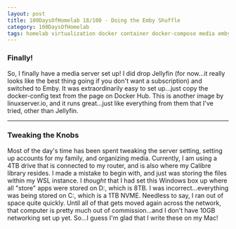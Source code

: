 ```yaml
---
layout: post
title: 100DaysOfHomelab 18/100 - Doing the Emby Shuffle
category: 100DaysOfHomelab
tags: homelab virtualization docker container docker-compose media emby
---
```

### Finally!
So, I finally have a media server set up! I did drop Jellyfin (for now...it really looks like the best thing going if you don't want a subscription) and switched to Emby. It was extraordinarily easy to set up...just copy the docker-config text from the page on Docker Hub. This is another image by linuxserver.io, and it runs great...just like everything from them that I've tried, other than Jellyfin.

----

### Tweaking the Knobs
Most of the day's time has been spent tweaking the server setting, setting up accounts for my family, and organizing media. Currently, I am using a 4TB drive that is connected to my router, and is also where my Calibre library resides. I made a mistake to begin with, and just was storing the files within my WSL instance. I _thought_ that I had set this Windows box up where all "store" apps were stored on D:, which is 8TB. I was incorrect...everything was being stored on C:, which is a 1TB NVME. Needless to say, I ran out of space quite quickly. Until all of that gets moved again across the network, that computer is pretty much out of commission...and I don't have 10GB networking set up yet. So...I guess I'm glad that I write these on my Mac!